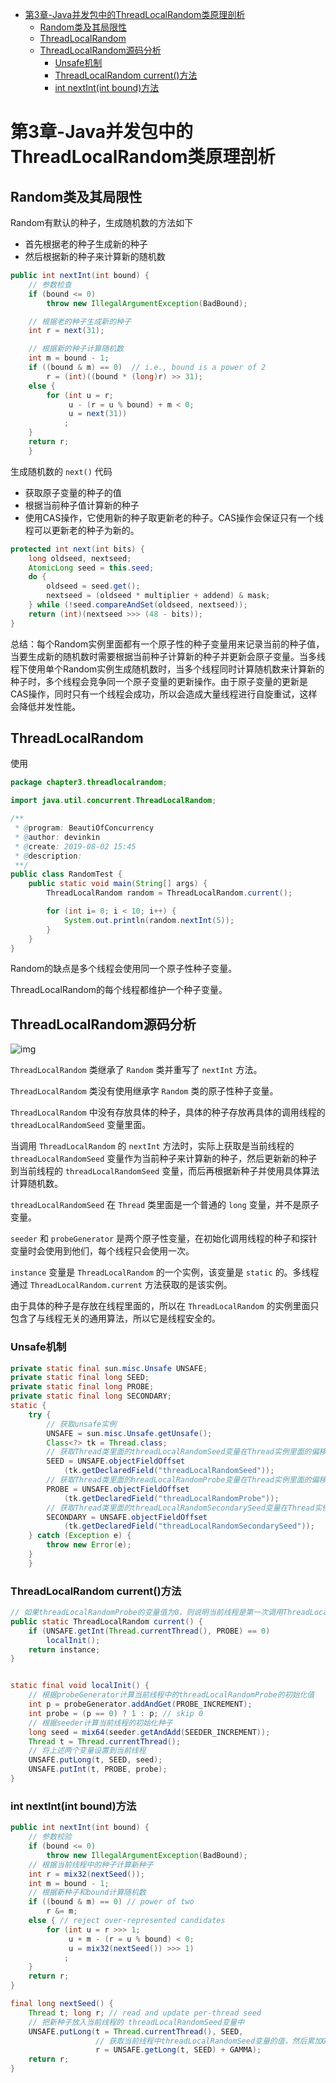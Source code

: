 - [第3章-Java并发包中的ThreadLocalRandom类原理剖析](#sec-1)
  - [Random类及其局限性](#sec-1-1)
  - [ThreadLocalRandom](#sec-1-2)
  - [ThreadLocalRandom源码分析](#sec-1-3)
    - [Unsafe机制](#sec-1-3-1)
    - [ThreadLocalRandom current()方法](#sec-1-3-2)
    - [int nextInt(int bound)方法](#sec-1-3-3)

# 第3章-Java并发包中的ThreadLocalRandom类原理剖析<a id="sec-1"></a>

## Random类及其局限性<a id="sec-1-1"></a>

Random有默认的种子，生成随机数的方法如下

-   首先根据老的种子生成新的种子
-   然后根据新的种子来计算新的随机数

```java
public int nextInt(int bound) {
    // 参数检查
    if (bound <= 0)
        throw new IllegalArgumentException(BadBound);

    // 根据老的种子生成新的种子
    int r = next(31);

    // 根据新的种子计算随机数
    int m = bound - 1;
    if ((bound & m) == 0)  // i.e., bound is a power of 2
        r = (int)((bound * (long)r) >> 31);
    else {
        for (int u = r;
             u - (r = u % bound) + m < 0;
             u = next(31))
            ;
    }
    return r;
    }
```

生成随机数的 `next()` 代码

-   获取原子变量的种子的值
-   根据当前种子值计算新的种子
-   使用CAS操作，它使用新的种子取更新老的种子。CAS操作会保证只有一个线程可以更新老的种子为新的。

```java
protected int next(int bits) {
    long oldseed, nextseed;
    AtomicLong seed = this.seed;
    do {
        oldseed = seed.get();
        nextseed = (oldseed * multiplier + addend) & mask;
    } while (!seed.compareAndSet(oldseed, nextseed));
    return (int)(nextseed >>> (48 - bits));
}
```

总结：每个Random实例里面都有一个原子性的种子变量用来记录当前的种子值，当要生成新的随机数时需要根据当前种子计算新的种子并更新会原子变量。当多线程下使用单个Random实例生成随机数时，当多个线程同时计算随机数来计算新的种子时，多个线程会竞争同一个原子变量的更新操作。由于原子变量的更新是CAS操作，同时只有一个线程会成功，所以会造成大量线程进行自旋重试，这样会降低并发性能。

## ThreadLocalRandom<a id="sec-1-2"></a>

使用

```java
package chapter3.threadlocalrandom;

import java.util.concurrent.ThreadLocalRandom;

/**
 * @program: BeautiOfConcurrency
 * @author: devinkin
 * @create: 2019-08-02 15:45
 * @description:
 **/
public class RandomTest {
    public static void main(String[] args) {
        ThreadLocalRandom random = ThreadLocalRandom.current();

        for (int i= 0; i < 10; i++) {
            System.out.println(random.nextInt(5));
        }
    }
}
```

Random的缺点是多个线程会使用同一个原子性种子变量。

ThreadLocalRandom的每个线程都维护一个种子变量。

## ThreadLocalRandom源码分析<a id="sec-1-3"></a>

![img](./images/threadlocalrandom1.png)

`ThreadLocalRandom` 类继承了 `Random` 类并重写了 `nextInt` 方法。

`ThreadLocalRandom` 类没有使用继承字 `Random` 类的原子性种子变量。

`ThreadLocalRandom` 中没有存放具体的种子，具体的种子存放再具体的调用线程的 `threadLocalRandomSeed` 变量里面。

当调用 `ThreadLocalRandom` 的 `nextInt` 方法时，实际上获取是当前线程的 `threadLocalRandomSeed` 变量作为当前种子来计算新的种子，然后更新新的种子到当前线程的 `threadLocalRandomSeed` 变量，而后再根据新种子并使用具体算法计算随机数。

`threadLocalRandomSeed` 在 `Thread` 类里面是一个普通的 `long` 变量，并不是原子变量。

`seeder` 和 `probeGenerator` 是两个原子性变量，在初始化调用线程的种子和探针变量时会使用到他们，每个线程只会使用一次。

`instance` 变量是 `ThreadLocalRandom` 的一个实例，该变量是 `static` 的。多线程通过 `ThreadLocalRandom.current` 方法获取的是该实例。

由于具体的种子是存放在线程里面的，所以在 `ThreadLocalRandom` 的实例里面只包含了与线程无关的通用算法，所以它是线程安全的。

### Unsafe机制<a id="sec-1-3-1"></a>

```java
private static final sun.misc.Unsafe UNSAFE;
private static final long SEED;
private static final long PROBE;
private static final long SECONDARY;
static {
    try {
        // 获取unsafe实例
        UNSAFE = sun.misc.Unsafe.getUnsafe();
        Class<?> tk = Thread.class;
        // 获取Thread类里面的threadLocalRandomSeed变量在Thread实例里面的偏移量
        SEED = UNSAFE.objectFieldOffset
            (tk.getDeclaredField("threadLocalRandomSeed"));
        // 获取Thread类里面的hreadLocalRandomProbe变量在Thread实例里面的偏移量
        PROBE = UNSAFE.objectFieldOffset
            (tk.getDeclaredField("threadLocalRandomProbe"));
        // 获取Thread类里面的threadLocalRandomSecondarySeed变量在Thread实例里面的偏移量
        SECONDARY = UNSAFE.objectFieldOffset
            (tk.getDeclaredField("threadLocalRandomSecondarySeed"));
    } catch (Exception e) {
        throw new Error(e);
    }
    }
```

### ThreadLocalRandom current()方法<a id="sec-1-3-2"></a>

```java
// 如果threadLocalRandomProbe的变量值为0，则说明当前线程是第一次调用ThreadLocalRandom的current方法。
public static ThreadLocalRandom current() {
    if (UNSAFE.getInt(Thread.currentThread(), PROBE) == 0)
        localInit();
    return instance;
}


static final void localInit() {
    // 根据probeGenerator计算当前线程中的threadLocalRandomProbe的初始化值
    int p = probeGenerator.addAndGet(PROBE_INCREMENT);
    int probe = (p == 0) ? 1 : p; // skip 0
    // 根据seeder计算当前线程的初始化种子
    long seed = mix64(seeder.getAndAdd(SEEDER_INCREMENT));
    Thread t = Thread.currentThread();
    // 将上述两个变量设置到当前线程
    UNSAFE.putLong(t, SEED, seed);
    UNSAFE.putInt(t, PROBE, probe);
}
```

### int nextInt(int bound)方法<a id="sec-1-3-3"></a>

```java
public int nextInt(int bound) {
    // 参数校验
    if (bound <= 0)
        throw new IllegalArgumentException(BadBound);
    // 根据当前线程中的种子计算新种子
    int r = mix32(nextSeed());
    int m = bound - 1;
    // 根据新种子和bound计算随机数
    if ((bound & m) == 0) // power of two
        r &= m;
    else { // reject over-represented candidates
        for (int u = r >>> 1;
             u + m - (r = u % bound) < 0;
             u = mix32(nextSeed()) >>> 1)
            ;
    }
    return r;
}

final long nextSeed() {
    Thread t; long r; // read and update per-thread seed
    // 把新种子放入当前线程的 threadLocalRandomSeed变量中
    UNSAFE.putLong(t = Thread.currentThread(), SEED,
                   // 获取当前线程中threadLocalRandomSeed变量的值，然后累加GAMMA值作为新种子
                   r = UNSAFE.getLong(t, SEED) + GAMMA);
    return r;
}
```
